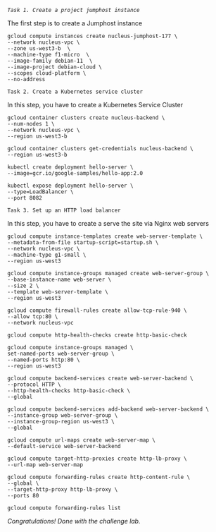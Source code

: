 *`Task 1. Create a project jumphost instance
`*

The first step is to create a Jumphost instance

```shell
gcloud compute instances create nucleus-jumphost-177 \
--network nucleus-vpc \
--zone us-west3-b  \
--machine-type f1-micro  \
--image-family debian-11  \
--image-project debian-cloud \
--scopes cloud-platform \
--no-address
```

`Task 2. Create a Kubernetes service cluster`

In this step, you have to create a Kubernetes Service Cluster

```shell
gcloud container clusters create nucleus-backend \
--num-nodes 1 \
--network nucleus-vpc \
--region us-west3-b
```

```shell
gcloud container clusters get-credentials nucleus-backend \
--region us-west3-b
```

```shell
kubectl create deployment hello-server \
--image=gcr.io/google-samples/hello-app:2.0
```

```shell
kubectl expose deployment hello-server \
--type=LoadBalancer \
--port 8082
```

`Task 3. Set up an HTTP load balancer
`

In this step, you have to create a serve the site via Nginx web servers

```shell
gcloud compute instance-templates create web-server-template \
--metadata-from-file startup-script=startup.sh \
--network nucleus-vpc \
--machine-type g1-small \
--region us-west3
```

```shell
gcloud compute instance-groups managed create web-server-group \
--base-instance-name web-server \
--size 2 \
--template web-server-template \
--region us-west3
```

```shell
gcloud compute firewall-rules create allow-tcp-rule-940 \
--allow tcp:80 \
--network nucleus-vpc
```

```shell
gcloud compute http-health-checks create http-basic-check

```
```shell
gcloud compute instance-groups managed \
set-named-ports web-server-group \
--named-ports http:80 \
--region us-west3
```

```shell
gcloud compute backend-services create web-server-backend \
--protocol HTTP \
--http-health-checks http-basic-check \
--global
```

```shell
gcloud compute backend-services add-backend web-server-backend \
--instance-group web-server-group \
--instance-group-region us-west3 \
--global
```

```shell
gcloud compute url-maps create web-server-map \
--default-service web-server-backend
```

```shell
gcloud compute target-http-proxies create http-lb-proxy \
--url-map web-server-map
```

```shell
gcloud compute forwarding-rules create http-content-rule \
--global \
--target-http-proxy http-lb-proxy \
--ports 80
```

```shell
gcloud compute forwarding-rules list
```

_Congratulations! Done with the challenge lab._

